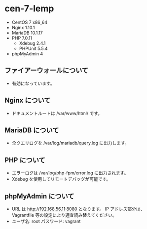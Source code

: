 # cen-7-lemp
- CentOS 7 x86_64
- Nginx 1.10.1
- MariaDB 10.1.17
- PHP 7.0.11
  - Xdebug 2.4.1
  - PHPUnit 5.5.4
- phpMyAdmin 4

## ファイアーウォールについて
- 有効になっています。

## Nginx について
- ドキュメントルートは /var/www/html/ です。

## MariaDB について
- 全クエリログを /var/log/mariadb/query.log に出力します。

## PHP について
- エラーログは /var/log/php-fpm/error.log に出力されます。
- Xdebug を使用してリモートデバッグが可能です。

## phpMyAdmin について
- URL は http://192.168.56.11:8080 となります。
  IP アドレス部分は、Vagrantfile 等の設定により適宜読み替えてください。
- ユーザ名: root
  パスワード: vagrant
